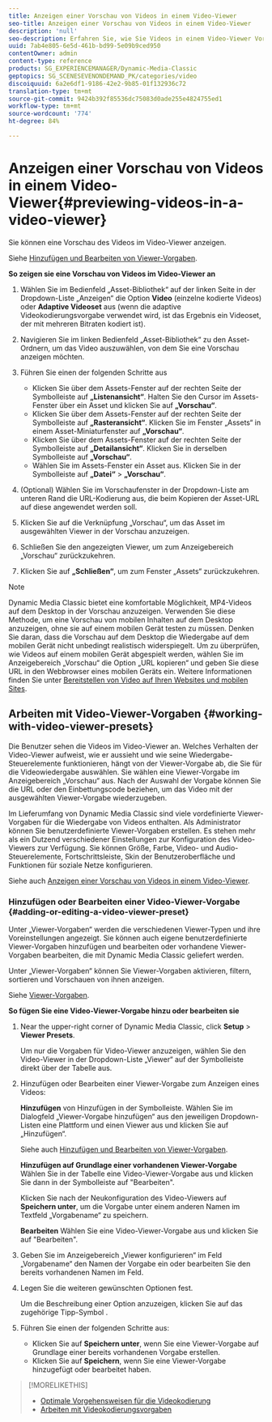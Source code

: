 ```yaml
---
title: Anzeigen einer Vorschau von Videos in einem Video-Viewer
seo-title: Anzeigen einer Vorschau von Videos in einem Video-Viewer
description: 'null'
seo-description: Erfahren Sie, wie Sie Videos in einem Video-Viewer Vorschau haben.
uuid: 7ab4e805-6e5d-461b-bd99-5e09b9ced950
contentOwner: admin
content-type: reference
products: SG_EXPERIENCEMANAGER/Dynamic-Media-Classic
geptopics: SG_SCENESEVENONDEMAND_PK/categories/video
discoiquuid: 6a2e6df1-9186-42e2-9b85-01f132936c72
translation-type: tm+mt
source-git-commit: 9424b392f85536dc75083d0ade255e4824755ed1
workflow-type: tm+mt
source-wordcount: '774'
ht-degree: 84%

---
```



# Anzeigen einer Vorschau von Videos in einem Video-Viewer{#previewing-videos-in-a-video-viewer}

Sie können eine Vorschau des Videos im Video-Viewer anzeigen.

Siehe [Hinzufügen und Bearbeiten von Viewer-Vorgaben](application-setup.md#adding_and_editing_viewer_presets).

**So zeigen sie eine Vorschau von Videos im Video-Viewer an**

1. Wählen Sie im Bedienfeld „Asset-Bibliothek“ auf der linken Seite in der Dropdown-Liste „Anzeigen“ die Option **Video** (einzelne kodierte Videos) oder **Adaptive Videoset** aus (wenn die adaptive Videokodierungsvorgabe verwendet wird, ist das Ergebnis ein Videoset, der mit mehreren Bitraten kodiert ist).
1. Navigieren Sie im linken Bedienfeld „Asset-Bibliothek“ zu den Asset-Ordnern, um das Video auszuwählen, von dem Sie eine Vorschau anzeigen möchten.
1. Führen Sie einen der folgenden Schritte aus

   * Klicken Sie über dem Assets-Fenster auf der rechten Seite der Symbolleiste auf **„Listenansicht“**. Halten Sie den Cursor im Assets-Fenster über ein Asset und klicken Sie auf **„Vorschau“**.
   * Klicken Sie über dem Assets-Fenster auf der rechten Seite der Symbolleiste auf **„Rasteransicht“**. Klicken Sie im Fenster „Assets“ in einem Asset-Miniaturfenster auf **„Vorschau“**.
   * Klicken Sie über dem Assets-Fenster auf der rechten Seite der Symbolleiste auf **„Detailansicht“**. Klicken Sie in derselben Symbolleiste auf **„Vorschau“**.
   * Wählen Sie im Assets-Fenster ein Asset aus. Klicken Sie in der Symbolleiste auf **„Datei“** > **„Vorschau“**.

1. (Optional) Wählen Sie im Vorschaufenster in der Dropdown-Liste am unteren Rand die URL-Kodierung aus, die beim Kopieren der Asset-URL auf diese angewendet werden soll.
1. Klicken Sie auf die Verknüpfung „Vorschau“, um das Asset im ausgewählten Viewer in der Vorschau anzuzeigen.
1. Schließen Sie den angezeigten Viewer, um zum Anzeigebereich „Vorschau“ zurückzukehren.
1. Klicken Sie auf **„Schließen“**, um zum Fenster „Assets“ zurückzukehren.

>[!NOTE]
>
>Dynamic Media Classic bietet eine komfortable Möglichkeit, MP4-Videos auf dem Desktop in der Vorschau anzuzeigen. Verwenden Sie diese Methode, um eine Vorschau von mobilen Inhalten auf dem Desktop anzuzeigen, ohne sie auf einem mobilen Gerät testen zu müssen. Denken Sie daran, dass die Vorschau auf dem Desktop die Wiedergabe auf dem mobilen Gerät nicht unbedingt realistisch widerspiegelt. Um zu überprüfen, wie Videos auf einem mobilen Gerät abgespielt werden, wählen Sie im Anzeigebereich „Vorschau“ die Option „URL kopieren“ und geben Sie diese URL in den Webbrowser eines mobilen Geräts ein. Weitere Informationen finden Sie unter [Bereitstellen von Video auf Ihren Websites und mobilen Sites](deploying-video-websites-mobile-sites.md#deploying_video_to_your_websites_and_mobile_sites).

## Arbeiten mit Video-Viewer-Vorgaben {#working-with-video-viewer-presets}

Die Benutzer sehen die Videos im Video-Viewer an. Welches Verhalten der Video-Viewer aufweist, wie er aussieht und wie seine Wiedergabe-Steuerelemente funktionieren, hängt von der Viewer-Vorgabe ab, die Sie für die Videowiedergabe auswählen. Sie wählen eine Viewer-Vorgabe im Anzeigebereich „Vorschau“ aus. Nach der Auswahl der Vorgabe können Sie die URL oder den Einbettungscode beziehen, um das Video mit der ausgewählten Viewer-Vorgabe wiederzugeben.

Im Lieferumfang von Dynamic Media Classic sind viele vordefinierte Viewer-Vorgaben für die Wiedergabe von Videos enthalten. Als Administrator können Sie benutzerdefinierte Viewer-Vorgaben erstellen. Es stehen mehr als ein Dutzend verschiedener Einstellungen zur Konfiguration des Video-Viewers zur Verfügung. Sie können Größe, Farbe, Video- und Audio-Steuerelemente, Fortschrittsleiste, Skin der Benutzeroberfläche und Funktionen für soziale Netze konfigurieren.

Siehe auch [Anzeigen einer Vorschau von Videos in einem Video-Viewer](previewing-videos-video-viewer.md#previewing_videos_in_a_video_viewer).

### Hinzufügen oder Bearbeiten einer Video-Viewer-Vorgabe {#adding-or-editing-a-video-viewer-preset}

Unter „Viewer-Vorgaben“ werden die verschiedenen Viewer-Typen und ihre Voreinstellungen angezeigt. Sie können auch eigene benutzerdefinierte Viewer-Vorgaben hinzufügen und bearbeiten oder vorhandene Viewer-Vorgaben bearbeiten, die mit Dynamic Media Classic geliefert werden.

Unter „Viewer-Vorgaben“ können Sie Viewer-Vorgaben aktivieren, filtern, sortieren und Vorschauen von ihnen anzeigen. 

Siehe [Viewer-Vorgaben](application-setup.md#viewer_presets).

**So fügen Sie eine Video-Viewer-Vorgabe hinzu oder bearbeiten sie**

1. Near the upper-right corner of Dynamic Media Classic, click **Setup** > **Viewer Presets**.

   Um nur die Vorgaben für Video-Viewer anzuzeigen, wählen Sie den Video-Viewer in der Dropdown-Liste „Viewer“ auf der Symbolleiste direkt über der Tabelle aus.

1. Hinzufügen oder Bearbeiten einer Viewer-Vorgabe zum Anzeigen eines Videos:

   **Hinzufügen** von Hinzufügen in der Symbolleiste. Wählen Sie im Dialogfeld „Viewer-Vorgabe hinzufügen“ aus den jeweiligen Dropdown-Listen eine Plattform und einen Viewer aus und klicken Sie auf „Hinzufügen“.

   Siehe auch [Hinzufügen und Bearbeiten von Viewer-Vorgaben](application-setup.md#adding_and_editing_viewer_presets).

   **Hinzufügen auf Grundlage einer vorhandenen Viewer-Vorgabe** Wählen Sie in der Tabelle eine Video-Viewer-Vorgabe aus und klicken Sie dann in der Symbolleiste auf &quot;Bearbeiten&quot;.

   Klicken Sie nach der Neukonfiguration des Video-Viewers auf **Speichern unter**, um die Vorgabe unter einem anderen Namen im Textfeld „Vorgabename“ zu speichern.

   **Bearbeiten** Wählen Sie eine Video-Viewer-Vorgabe aus und klicken Sie auf &quot;Bearbeiten&quot;.

1. Geben Sie im Anzeigebereich „Viewer konfigurieren“ im Feld „Vorgabename“ den Namen der Vorgabe ein oder bearbeiten Sie den bereits vorhandenen Namen im Feld.
1. Legen Sie die weiteren gewünschten Optionen fest.

   Um die Beschreibung einer Option anzuzeigen, klicken Sie auf das zugehörige Tipp-Symbol .

1. Führen Sie einen der folgenden Schritte aus:

   * Klicken Sie auf **Speichern unter**, wenn Sie eine Viewer-Vorgabe auf Grundlage einer bereits vorhandenen Vorgabe erstellen.
   * Klicken Sie auf **Speichern**, wenn Sie eine Viewer-Vorgabe hinzugefügt oder bearbeitet haben.

>[!MORELIKETHIS]
>
>* [Optimale Vorgehensweisen für die Videokodierung](uploading-encoding-videos.md#best_practices_for_video_encoding)
>* [Arbeiten mit Videokodierungsvorgaben](uploading-encoding-videos.md#working_with_video_encoding_presets)

